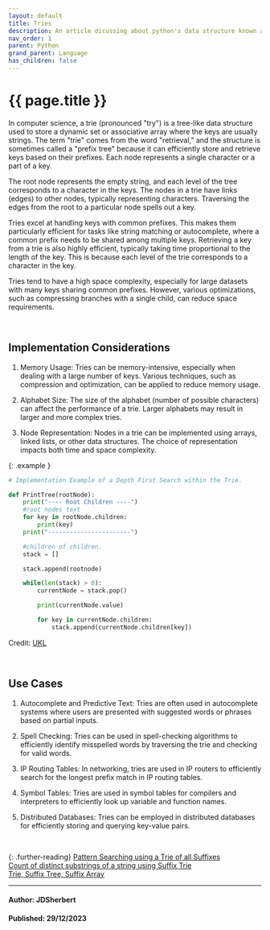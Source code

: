 ```yaml
---
layout: default
title: Tries
description: An article dicussing about python's data structure known as Tries with a description, use cases and considerations.
nav_order: 1
parent: Python
grand_parent: Language
has_children: false
---
```


{{ page.title }}
======================

In computer science, a trie (pronounced "try") is a tree-like data structure used to store a dynamic set or associative array where the keys are usually strings. The term "trie" comes from the word "retrieval," and the structure is sometimes called a "prefix tree" because it can efficiently store and retrieve keys based on their prefixes. Each node represents a single character or a part of a key.

The root node represents the empty string, and each level of the tree corresponds to a character in the keys. The nodes in a trie have links (edges) to other nodes, typically representing characters. Traversing the edges from the root to a particular node spells out a key.

Tries excel at handling keys with common prefixes. This makes them particularly efficient for tasks like string matching or autocomplete, where a common prefix needs to be shared among multiple keys. Retrieving a key from a trie is also highly efficient, typically taking time proportional to the length of the key. This is because each level of the trie corresponds to a character in the key.

Tries tend to have a high space complexity, especially for large datasets with many keys sharing common prefixes. However, various optimizations, such as compressing branches with a single child, can reduce space requirements.

<br>

## Implementation Considerations

1. Memory Usage: Tries can be memory-intensive, especially when dealing with a large number of keys. Various techniques, such as compression and optimization, can be applied to reduce memory usage.

2. Alphabet Size: The size of the alphabet (number of possible characters) can affect the performance of a trie. Larger alphabets may result in larger and more complex tries.

3. Node Representation: Nodes in a trie can be implemented using arrays, linked lists, or other data structures. The choice of representation impacts both time and space complexity.

{: .example }
```python
# Implementation Example of a Depth First Search within the Trie.

def PrintTree(rootNode):
    print("---- Root Children ----")
    #root nodes text
    for key in rootNode.children:
        print(key)
    print("-----------------------")

    #children of children.
    stack = []

    stack.append(rootnode)

    while(len(stack) > 0):
        currentNode = stack.pop()

        print(currentNode.value)

        for key in currentNode.children:
            stack.append(currentNode.children[key])
```

Credit: [UKL](https://github.com/U-K-L)

<br>

## Use Cases

1. Autocomplete and Predictive Text: Tries are often used in autocomplete systems where users are presented with suggested words or phrases based on partial inputs.

2. Spell Checking: Tries can be used in spell-checking algorithms to efficiently identify misspelled words by traversing the trie and checking for valid words.

3. IP Routing Tables: In networking, tries are used in IP routers to efficiently search for the longest prefix match in IP routing tables.

4. Symbol Tables: Tries are used in symbol tables for compilers and interpreters to efficiently look up variable and function names.

5. Distributed Databases: Tries can be employed in distributed databases for efficiently storing and querying key-value pairs.

<br>

{: .further-reading}
[Pattern Searching using a Trie of all Suffixes](https://www.geeksforgeeks.org/pattern-searching-using-trie-suffixes/) <br>
[Count of distinct substrings of a string using Suffix Trie](https://www.geeksforgeeks.org/count-distinct-substrings-string-using-suffix-trie/)<br>
[Trie, Suffix Tree, Suffix Array](https://www.hackerearth.com/practice/notes/trie-suffix-tree-suffix-array/)

---

#### Author: JDSherbert
#### Published: 29/12/2023